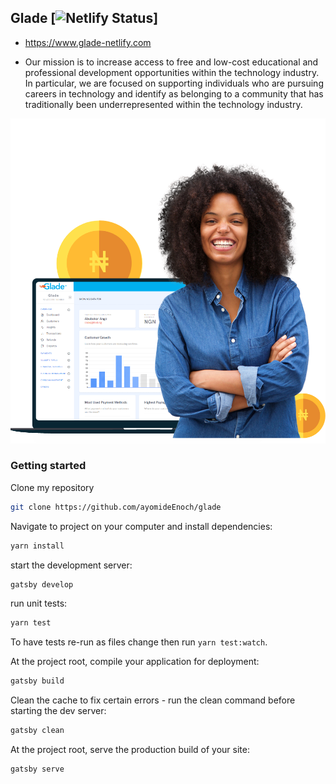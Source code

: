 ## Glade [![Netlify Status](https://api.netlify.com/api/v1/badges/3ea135e7-e6a1-4cfa-96ed-d75e4de16ea8/deploy-status)]
- [https://www.glade-netlify.com ](https://www.glade-netlify.com)

-   Our mission is to increase access to free and low-cost educational and professional development opportunities within the technology industry. In particular, we are focused on supporting individuals who are pursuing careers in technology and identify as belonging to a community that has traditionally been underrepresented within the technology industry.
      
      
<img src="src/images/glade2.png">



### Getting started

Clone my repository

```sh
git clone https://github.com/ayomideEnoch/glade
```

Navigate to project on your computer and install dependencies:

```sh
yarn install
```

start the development server:

```sh
gatsby develop
```

run unit tests:

```sh
yarn test
```

To have tests re-run as files change then run `yarn test:watch`.

At the project root, compile your application for deployment:

```sh
gatsby build
```

Clean the cache to fix certain errors - run the clean command before starting the dev server:

```sh
gatsby clean
```

At the project root, serve the production build of your site:

```sh
gatsby serve
```